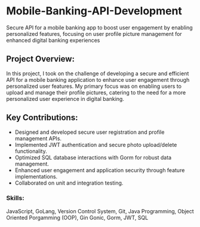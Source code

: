 # Mobile-Banking-API-Development
Secure API for a mobile banking app to boost user engagement by enabling personalized features, focusing on user profile picture management for enhanced digital banking experiences

## Project Overview:
In this project, I took on the challenge of developing a secure and efficient API for a mobile banking application to enhance user engagement through personalized user features. My primary focus was on enabling users to upload and manage their profile pictures, catering to the need for a more personalized user experience in digital banking.

## Key Contributions:
- Designed and developed secure user registration and profile management APIs.
- Implemented JWT authentication and secure photo upload/delete functionality.
- Optimized SQL database interactions with Gorm for robust data management.
- Enhanced user engagement and application security through feature implementations.
- Collaborated on unit and integration testing.

### Skills:
JavaScript, GoLang, Version Control System, Git, Java Programming, Object Oriented Porgamming (OOP), Gin Gonic, Gorm, JWT, SQL

